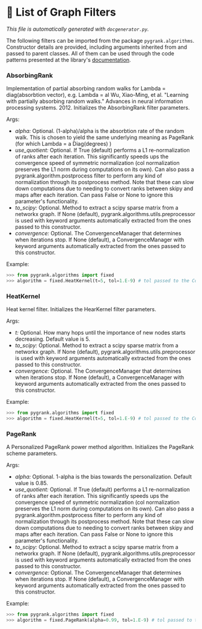 # :scroll: List of Graph Filters
*This file is automatically generated with `docgenerator.py`.*

The following filters can be imported from the package `pygrank.algorithms`.
Constructor details are provided, including arguments inherited from and passed to parent classes.
All of them can be used through the code patterns presented at the library's [documentation](documentation.md). 

### AbsorbingRank 

Implementation of partial absorbing random walks for Lambda = diag(absorbtion vector), e.g. Lambda = aI 
Wu, Xiao-Ming, et al. "Learning with partially absorbing random walks." Advances in neural information processing systems. 2012. 
Initializes the AbsorbingRank filter parameters. 

Args: 
 * *alpha:* Optional. (1-alpha)/alpha is the absorbtion rate of the random walk. This is chosen to yield the same underlying meaning as PageRank (for which Lambda = a Diag(degrees) ) 
 * *use_quotient:* Optional. If True (default) performs a L1 re-normalization of ranks after each iteration. This significantly speeds ups the convergence speed of symmetric normalization (col normalization preserves the L1 norm during computations on its own). Can also pass a pygrank.algorithm.postprocess filter to perform any kind of normalization through its postprocess method. Note that these can slow down computations due to needing to convert ranks between skipy and maps after each iteration. Can pass False or None to ignore this parameter's functionality. 
 * *to_scipy:* Optional. Method to extract a scipy sparse matrix from a networkx graph. If None (default), pygrank.algorithms.utils.preprocessor is used with keyword arguments automatically extracted from the ones passed to this constructor. 
 * *convergence:* Optional. The ConvergenceManager that determines when iterations stop. If None (default), a ConvergenceManager with keyword arguments automatically extracted from the ones passed to this constructor. 

Example:

```python 
>>> from pygrank.algorithms import fixed 
>>> algorithm = fixed.HeatKernel(t=5, tol=1.E-9) # tol passed to the ConvergenceManager 
```


### HeatKernel 

Heat kernel filter. 
Initializes the HearKernel filter parameters. 

Args: 
 * *t:* Optional. How many hops until the importance of new nodes starts decreasing. Default value is 5. 
 * *to_scipy:* Optional. Method to extract a scipy sparse matrix from a networkx graph. If None (default), pygrank.algorithms.utils.preprocessor is used with keyword arguments automatically extracted from the ones passed to this constructor. 
 * *convergence:* Optional. The ConvergenceManager that determines when iterations stop. If None (default), a ConvergenceManager with keyword arguments automatically extracted from the ones passed to this constructor. 

Example:

```python 
>>> from pygrank.algorithms import fixed 
>>> algorithm = fixed.HeatKernel(t=5, tol=1.E-9) # tol passed to the ConvergenceManager 
```


### PageRank 

A Personalized PageRank power method algorithm. 
Initializes the PageRank scheme parameters. 

Args: 
 * *alpha:* Optional. 1-alpha is the bias towards the personalization. Default value is 0.85. 
 * *use_quotient:* Optional. If True (default) performs a L1 re-normalization of ranks after each iteration. This significantly speeds ups the convergence speed of symmetric normalization (col normalization preserves the L1 norm during computations on its own). Can also pass a pygrank.algorithm.postprocess filter to perform any kind of normalization through its postprocess method. Note that these can slow down computations due to needing to convert ranks between skipy and maps after each iteration. Can pass False or None to ignore this parameter's functionality. 
 * *to_scipy:* Optional. Method to extract a scipy sparse matrix from a networkx graph. If None (default), pygrank.algorithms.utils.preprocessor is used with keyword arguments automatically extracted from the ones passed to this constructor. 
 * *convergence:* Optional. The ConvergenceManager that determines when iterations stop. If None (default), a ConvergenceManager with keyword arguments automatically extracted from the ones passed to this constructor. 

Example:

```python 
>>> from pygrank.algorithms import fixed 
>>> algorithm = fixed.PageRank(alpha=0.99, tol=1.E-9) # tol passed to the ConvergenceManager 
```

